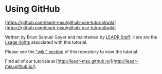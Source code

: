 # Using GitHub

[https://github.com/leadr-msu/github-use-tutorial/wiki](https://github.com/leadr-msu/github-use-tutorial/wiki)

Written by Brian Samuel Geyer and maintained by [LEADR Staff](http://leadr.msu.edu/). Here are the [usage rights](https://github.com/leadr-msu/github-use-tutorial/blob/master/License.MD) associated with this tutorial.

Please see the ["wiki" section](https://github.com/leadr-msu/github-use-tutorial/wiki) of this repository to view the tutorial.

Find all of our tutorials at [http://leadr-msu.github.io/](http://leadr-msu.github.io/). 
